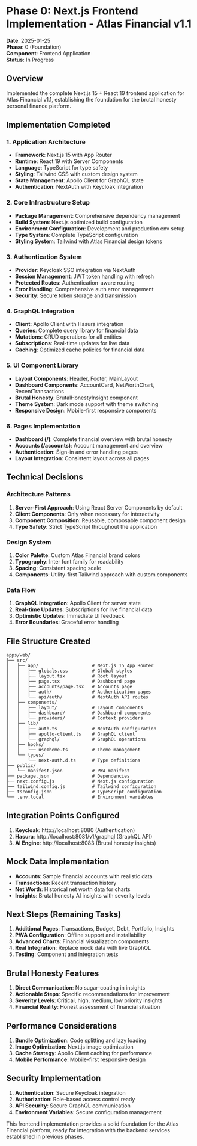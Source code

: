# Phase 0: Next.js Frontend Implementation - Atlas Financial v1.1

**Date**: 2025-01-25  
**Phase**: 0 (Foundation)  
**Component**: Frontend Application  
**Status**: In Progress  

## Overview
Implemented the complete Next.js 15 + React 19 frontend application for Atlas Financial v1.1, establishing the foundation for the brutal honesty personal finance platform.

## Implementation Completed

### 1. Application Architecture
- **Framework**: Next.js 15 with App Router
- **Runtime**: React 19 with Server Components
- **Language**: TypeScript for type safety
- **Styling**: Tailwind CSS with custom design system
- **State Management**: Apollo Client for GraphQL state
- **Authentication**: NextAuth with Keycloak integration

### 2. Core Infrastructure Setup
- **Package Management**: Comprehensive dependency management
- **Build System**: Next.js optimized build configuration
- **Environment Configuration**: Development and production env setup
- **Type System**: Complete TypeScript configuration
- **Styling System**: Tailwind with Atlas Financial design tokens

### 3. Authentication System
- **Provider**: Keycloak SSO integration via NextAuth
- **Session Management**: JWT token handling with refresh
- **Protected Routes**: Authentication-aware routing
- **Error Handling**: Comprehensive auth error management
- **Security**: Secure token storage and transmission

### 4. GraphQL Integration
- **Client**: Apollo Client with Hasura integration
- **Queries**: Complete query library for financial data
- **Mutations**: CRUD operations for all entities
- **Subscriptions**: Real-time updates for live data
- **Caching**: Optimized cache policies for financial data

### 5. UI Component Library
- **Layout Components**: Header, Footer, MainLayout
- **Dashboard Components**: AccountCard, NetWorthChart, RecentTransactions
- **Brutal Honesty**: BrutalHonestyInsight component
- **Theme System**: Dark mode support with theme switching
- **Responsive Design**: Mobile-first responsive components

### 6. Pages Implementation
- **Dashboard (/)**: Complete financial overview with brutal honesty
- **Accounts (/accounts)**: Account management and overview
- **Authentication**: Sign-in and error handling pages
- **Layout Integration**: Consistent layout across all pages

## Technical Decisions

### Architecture Patterns
1. **Server-First Approach**: Using React Server Components by default
2. **Client Components**: Only when necessary for interactivity
3. **Component Composition**: Reusable, composable component design
4. **Type Safety**: Strict TypeScript throughout the application

### Design System
1. **Color Palette**: Custom Atlas Financial brand colors
2. **Typography**: Inter font family for readability
3. **Spacing**: Consistent spacing scale
4. **Components**: Utility-first Tailwind approach with custom components

### Data Flow
1. **GraphQL Integration**: Apollo Client for server state
2. **Real-time Updates**: Subscriptions for live financial data
3. **Optimistic Updates**: Immediate UI feedback
4. **Error Boundaries**: Graceful error handling

## File Structure Created
```
apps/web/
├── src/
│   ├── app/                    # Next.js 15 App Router
│   │   ├── globals.css         # Global styles
│   │   ├── layout.tsx          # Root layout
│   │   ├── page.tsx            # Dashboard page
│   │   ├── accounts/page.tsx   # Accounts page
│   │   ├── auth/               # Authentication pages
│   │   └── api/auth/           # NextAuth API routes
│   ├── components/
│   │   ├── layout/             # Layout components
│   │   ├── dashboard/          # Dashboard components
│   │   └── providers/          # Context providers
│   ├── lib/
│   │   ├── auth.ts             # NextAuth configuration
│   │   ├── apollo-client.ts    # GraphQL client
│   │   └── graphql/            # GraphQL operations
│   ├── hooks/
│   │   └── useTheme.ts         # Theme management
│   └── types/
│       └── next-auth.d.ts      # Type definitions
├── public/
│   └── manifest.json           # PWA manifest
├── package.json                # Dependencies
├── next.config.js              # Next.js configuration
├── tailwind.config.js          # Tailwind configuration
├── tsconfig.json               # TypeScript configuration
└── .env.local                  # Environment variables
```

## Integration Points Configured
1. **Keycloak**: http://localhost:8080 (Authentication)
2. **Hasura**: http://localhost:8081/v1/graphql (GraphQL API)
3. **AI Engine**: http://localhost:8083 (Brutal honesty insights)

## Mock Data Implementation
- **Accounts**: Sample financial accounts with realistic data
- **Transactions**: Recent transaction history
- **Net Worth**: Historical net worth data for charts
- **Insights**: Brutal honesty AI insights with severity levels

## Next Steps (Remaining Tasks)
1. **Additional Pages**: Transactions, Budget, Debt, Portfolio, Insights
2. **PWA Configuration**: Offline support and installability
3. **Advanced Charts**: Financial visualization components
4. **Real Integration**: Replace mock data with live GraphQL
5. **Testing**: Component and integration tests

## Brutal Honesty Features
1. **Direct Communication**: No sugar-coating in insights
2. **Actionable Steps**: Specific recommendations for improvement
3. **Severity Levels**: Critical, high, medium, low priority insights
4. **Financial Reality**: Honest assessment of financial situation

## Performance Considerations
1. **Bundle Optimization**: Code splitting and lazy loading
2. **Image Optimization**: Next.js image optimization
3. **Cache Strategy**: Apollo Client caching for performance
4. **Mobile Performance**: Mobile-first responsive design

## Security Implementation
1. **Authentication**: Secure Keycloak integration
2. **Authorization**: Role-based access control ready
3. **API Security**: Secure GraphQL communication
4. **Environment Variables**: Secure configuration management

This frontend implementation provides a solid foundation for the Atlas Financial platform, ready for integration with the backend services established in previous phases.